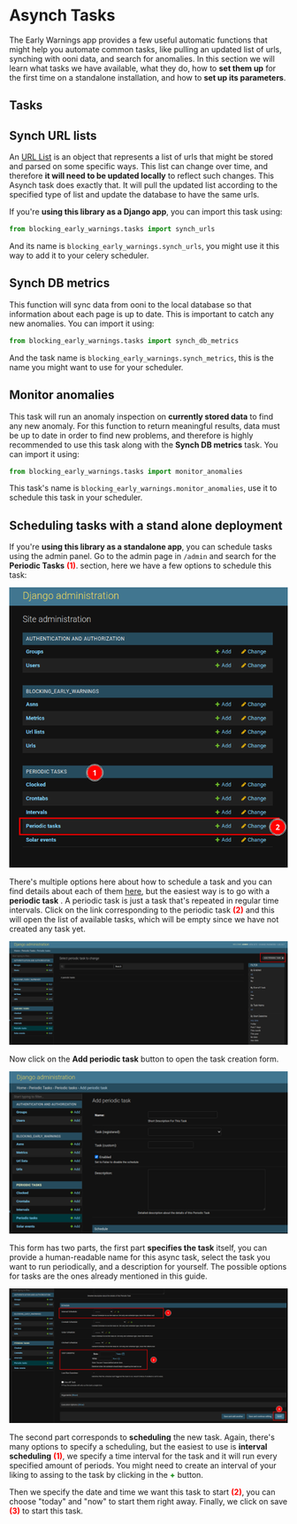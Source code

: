 # Asynch Tasks

The Early Warnings app provides a few useful automatic functions that might help you automate common tasks, like 
pulling an updated list of urls, synching with ooni data, and search for anomalies. In this section we will learn what tasks we have available, 
what they do, how to **set them up** for the first time on a standalone installation, and how to **set up its parameters**.

## Tasks
## Synch URL lists

An [URL List](./url_lists.md) is an object that represents a list of urls that might be stored and parsed on some specific ways.
This list can change over time, and therefore **it will need to be updated locally** to reflect such changes. This Asynch task does exactly 
that. It will pull the updated list according to the specified type of list and update the database to have the same urls.

If you're **using this library as a Django app**, you can import this task using:

```python
from blocking_early_warnings.tasks import synch_urls
```

And its name is `blocking_early_warnings.synch_urls`, you might use it this way to add it to your celery scheduler.

## Synch DB metrics

This function will sync data from ooni to the local database so that information about each page is up to date. This is important
to catch any new anomalies. You can import it using:

```python
from blocking_early_warnings.tasks import synch_db_metrics
```

And the task name is `blocking_early_warnings.synch_metrics`, this is the name you might want to use for your scheduler.

## Monitor anomalies

This task will run an anomaly inspection on **currently stored data** to find any new anomaly. For this function to return meaningful results, data must be up to date in order to find new problems, and therefore is highly recommended to use this task along with the **Synch DB metrics** task. You can import it using:


```python
from blocking_early_warnings.tasks import monitor_anomalies
```

This task's name is `blocking_early_warnings.monitor_anomalies`, use it to schedule this task in your scheduler.

## Scheduling tasks with a stand alone deployment

If you're **using this library as a standalone app**, you can schedule tasks using the admin panel. Go to the admin page in `/admin` and search for the 
**Periodic Tasks** <span style="color:red">**(1)**</span>. section, here we have a few options to schedule this task:

![Sections in the admin panel](../img/asynch_tasks/admin_panel_sections.png)


There's multiple options here about how to schedule a task and you can find details about each of them [here](https://django-celery-beat.readthedocs.io/en/latest/), but the easiest way is to go with a **periodic task** . A periodic task is just a task that's repeated in regular time intervals. Click on the link corresponding to the periodic task <span style="color:red">**(2)**</span> and this will open the list of available tasks, which will be empty since we have not created any task yet. 

![Empty list of available tasks](../img/asynch_tasks/task_list.png)

Now click on the **Add periodic task** button to open the task creation form.

![Task creation form: definition](../img/asynch_tasks/task_creation_definition.png)

This form has two parts, the first part **specifies the task** itself, you can provide a human-readable name 
for this async task, select the task you want to run periodically, and a description for yourself. The possible options for tasks are the ones already mentioned in this guide. 

![Task creation form: schedule](../img/asynch_tasks/task_creation_schedule.png)

The second part corresponds to **scheduling**  the new task. Again, there's many options to specify a scheduling, but the easiest to use is **interval scheduling** <span style="color:red">**(1)**</span>, we specify a time interval for the task and it will run every specified amount of periods. You might need to create an interval of your liking to assing to the task by clicking in the <span style="color:green">**+**</span> button. 

Then we specify the date and time we want this task to start <span style="color:red">**(2)**</span>, you can choose "today" and "now" to start them right away. Finally, we click on save <span style="color:red">**(3)**</span> to start this task. 

